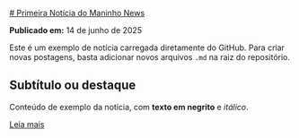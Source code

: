 [# Primeira Notícia do Maninho News](https://i.pinimg.com/736x/38/91/09/389109b5993e4a608059441796e727f2.jpg)

**Publicado em:** 14 de junho de 2025

Este é um exemplo de notícia carregada diretamente do GitHub. Para criar novas postagens, basta adicionar novos arquivos `.md` na raiz do repositório.

## Subtítulo ou destaque

Conteúdo de exemplo da notícia, com **texto em negrito** e *itálico*.

[Leia mais](https://g1.globo.com/)
